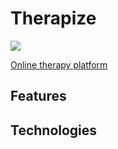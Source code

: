 # Therapize

![](https://i.imgur.com/tZ8dR3a.png)

[Online therapy platform](https://therapize.herokuapp.com)

## Features

## Technologies

